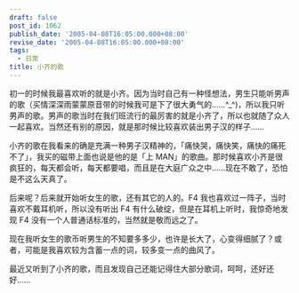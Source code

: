 ```yaml
---
draft: false
post_id: 1062
publish_date: '2005-04-08T16:05:00.000+08:00'
revise_date: '2005-04-08T16:05:00.000+08:00'
tags:
  - 日常
title: 小齐的歌
---
```


初一的时候我最喜欢听的就是小齐。因为当时自己有一种怪想法，男生只能听男声的歌（买情深深雨蒙蒙原音带的时候我可是下了很大勇气的……^\_^)，所以我只听男声的歌。男声的歌当时在我们班流行的最厉害的就是小齐了，所以也就随了众人一起喜欢。当然还有别的原因，就是那时候比较喜欢装出男子汉的样子……

小齐的歌在我看来的确是充满一种男子汉精神的，「痛快哭，痛快笑，痛快的痛死不了」，我买的磁带上面也说是他的是「上 MAN」的歌曲。那时候喜欢小齐是很疯狂的，每天都会听，每天都要唱，而且是在大庭广众之中……现在不敢了，恐怕是不这么天真了。

后来呢？后来就开始听女生的歌，还有其它的人的。F4 我也喜欢过一阵子，当时喜欢不戴耳机听，所以没有听出 F4 有什么破绽，但是在耳机上听时，我惊奇地发现 F4 没有一个人普通话标准的，当然就是敬而远之了。

现在我听女生的歌币听男生的不知要多多少，也许是长大了，心变得细腻了？或者，可能是我喜欢较为含蓄一点的词，较多变一点的曲风了。

最近又听到了小齐的歌，而且发现自己还能记得住大部分歌词，呵呵，还好还好……
